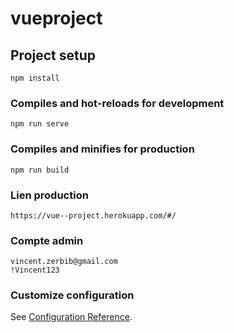 # vueproject

## Project setup
```
npm install
```

### Compiles and hot-reloads for development
```
npm run serve
```

### Compiles and minifies for production
```
npm run build
```

### Lien production
```
https://vue--project.herokuapp.com/#/
```

### Compte admin
```
vincent.zerbib@gmail.com
!Vincent123
```

### Customize configuration
See [Configuration Reference](https://cli.vuejs.org/config/).
